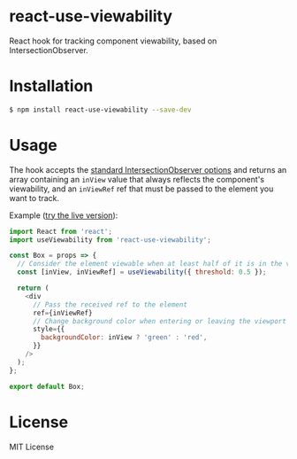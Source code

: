 # react-use-viewability
React hook for tracking component viewability, based on IntersectionObserver.

# Installation

```sh
$ npm install react-use-viewability --save-dev
```

# Usage

The hook accepts the [standard IntersectionObserver options](https://developer.mozilla.org/en-US/docs/Web/API/Intersection_Observer_API#Creating_an_intersection_observer) and returns an array containing an `inView` value that always reflects the component's viewability, and an `inViewRef` ref that must be passed to the element you want to track.

Example ([try the live version](https://codesandbox.io/s/great-jones-vywwvm5rn3)):

```js
import React from 'react';
import useViewability from 'react-use-viewability';

const Box = props => {
  // Consider the element viewable when at least half of it is in the viewport
  const [inView, inViewRef] = useViewability({ threshold: 0.5 });

  return (
    <div
      // Pass the received ref to the element
      ref={inViewRef}
      // Change background color when entering or leaving the viewport
      style={{
        backgroundColor: inView ? 'green' : 'red',
      }}
    />
  );
};

export default Box;
```

# License

MIT License
